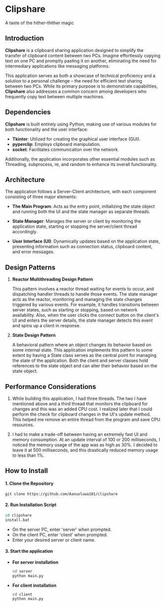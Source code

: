 # Clipshare
A taste of the hither-thither magic

## Introduction

**Clipshare** is a clipboard sharing application designed to simplify the transfer of clipboard content between two PCs. Imagine effortlessly copying text on one PC and promptly pasting it on another, eliminating the need for intermediary applications like messaging platforms.

This application serves as both a showcase of technical proficiency and a solution to a personal challenge – the need for efficient text sharing between two PCs. While its primary purpose is to demonstrate capabilities, **Clipshare** also addresses a common concern among developers who frequently copy text between multiple machines.

## Dependencies

**Clipshare** is built entirely using Python, making use of various modules for both functionality and the user interface:

- **Tkinter**: Utilized for creating the graphical user interface (GUI).
- **pyperclip**: Employs clipboard manipulation.
- **socket**: Facilitates communication over the network.

Additionally, the application incorporates other essential modules such as Threading, subprocess, re, and random to enhance its overall functionality.



## Architecture

The application follows a Server-Client architecture, with each component consisting of three major elements:

- **The Main Program**: Acts as the entry point, initializing the state object and running both the UI and the state manager as separate threads.

- **State Manager**: Manages the server or client by monitoring the application state, starting or stopping the server/client thread accordingly.

- **User Interface (UI)**: Dynamically updates based on the application state, presenting information such as connection status, clipboard content, and error messages.


## Design Patterns

1. **Reactor Multithreading Design Pattern**

   This pattern involves a reactor thread waiting for events to occur, and dispatching handler threads to handle those events. The state manager acts as the reactor, monitoring and managing the state changes triggered by various events. For example, it handles transitions between server states, such as starting or stopping, based on network availability. Also, when the user clicks the connect button on the client's UI and enters the server details, the state manager detects this event and spins up a client in response.

2. **State Design Pattern**

   A behavioral pattern where an object changes its behavior based on some internal state. This application implements this pattern to some extent by having a State class serves as the central point for managing the state of the application. Both the client and server classes hold references to the state object and can alter their behavior based on the state object.

## Performance Considerations

1. While building this application, I had three threads. The two I have mentioned above and a third thread that monitors the clipboard for changes and this was an added CPU cost. I realized later that I could perform the check for clipboard changes in the UI's update method. This helped me remove an entire thread from the program and save CPU resources.

2. I had to make a trade-off between having an extremely fast UI and memory consumption. At an update interval of 100 or 200 milliseconds, I noticed the memory usage of the app was as high as 30%. I decided to leave it at 500 milliseconds, and this drastically reduced memory usage to less than 1%.

## How to Install

#### 1. Clone the Repository

```bash:
git clone https://github.com/Aanuoluwa101/clipshare
```

#### 2. Run Installation Script

```bash
cd clipshare
install.bat
```
- On the server PC, enter 'server' when prompted.
- On the client PC, enter 'client' when prompted.
- Enter your desired server or client name.

#### 3. Start the application 
- **For server installation**
    ```bash
    cd server
    python main.py
    ```
- **For client installation**
    ```bash
    cd client
    python main.py
    ```
    









